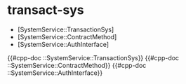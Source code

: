# transact-sys

- [SystemService::TransactionSys]
- [SystemService::ContractMethod]
- [SystemService::AuthInterface]

{{#cpp-doc ::SystemService::TransactionSys}}
{{#cpp-doc ::SystemService::ContractMethod}}
{{#cpp-doc ::SystemService::AuthInterface}}

